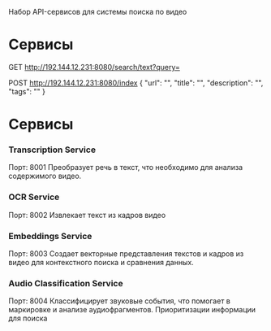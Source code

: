 Набор API-сервисов для системы поиска по видео

# Сервисы

GET http://192.144.12.231:8080/search/text?query=

POST http://192.144.12.231:8080/index
{
  "url": "",
  "title": "",
  "description": "",
  "tags": ""
}


# Сервисы
### Transcription Service
Порт: 8001
Преобразует речь в текст, что необходимо для анализа содержимого видео.

### OCR Service
Порт: 8002
Извлекает текст из кадров видео

### Embeddings Service
Порт: 8003
Создает векторные представления текстов и кадров из видео для контекстного поиска и сравнения данных.

### Audio Classification Service
Порт: 8004
Классифицирует звуковые события, что помогает в маркировке и анализе аудиофрагментов.
Приоритизации информации для поиска
